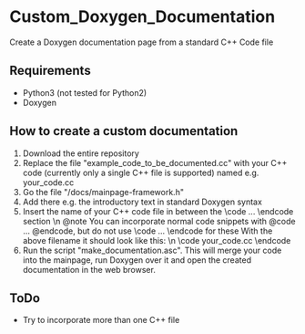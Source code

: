 # Custom_Doxygen_Documentation
Create a Doxygen documentation page from a standard C++ Code file

## Requirements
- Python3 (not tested for Python2)
- Doxygen

## How to create a custom documentation
1. Download the entire repository
2. Replace the file "example_code_to_be_documented.cc" with your C++ code (currently only a single C++ file is supported) named e.g. your_code.cc
3. Go the file "/docs/mainpage-framework.h"
4. Add there e.g. the introductory text in standard Doxygen syntax
5. Insert the name of your C++ code file in between the \code ... \endcode section \n
@note You can incorporate normal code snippets with @code ... @endcode, but do not use \code ... \endcode for these
With the above filename it should look like this: \n
\code
your_code.cc
\endcode
6. Run the script "make_documentation.asc". This will merge your code into the mainpage, run Doxygen over it and open the created documentation in the web browser.



## ToDo
- Try to incorporate more than one C++ file